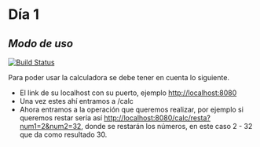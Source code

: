 <h1 class="code-line" data-line-start=0 data-line-end=1 ><a id="Da_1_0"></a>Día 1</h1>
<h2 class="code-line" data-line-start=1 data-line-end=2 ><a id="_Modo_de_uso__1"></a><em>Modo de uso</em></h2>
<p class="has-line-data" data-line-start="4" data-line-end="5"><a href="https://github.com/juanesr9898/Dia1"><img src="https://travis-ci.org/joemccann/dillinger.svg?branch=master" alt="Build Status"></a></p>
<p class="has-line-data" data-line-start="6" data-line-end="7">Para poder usar la calculadora se debe tener en cuenta lo siguiente.</p>
<ul>
<li class="has-line-data" data-line-start="8" data-line-end="9">El link de su localhost con su puerto, ejemplo <a href="http://localhost:8080">http://localhost:8080</a></li>
<li class="has-line-data" data-line-start="9" data-line-end="10">Una vez estes ahí entramos a /calc</li>
<li class="has-line-data" data-line-start="10" data-line-end="12">Ahora entramos a la operación que queremos realizar, por ejemplo si queremos restar sería así <a href="http://localhost:8080/calc/resta?num1=2&amp;num2=32">http://localhost:8080/calc/resta?num1=2&amp;num2=32</a>, donde se restarán los números, en este caso 2 - 32 que da como resultado 30.</li>
</ul>